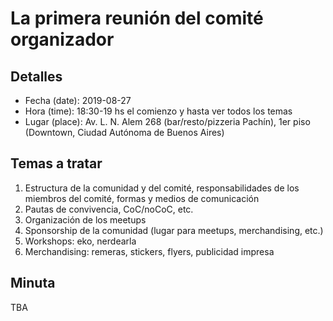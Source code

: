 # La primera reunión del comité organizador

## Detalles
* Fecha (date): 2019-08-27
* Hora (time): 18:30-19 hs el comienzo y hasta ver todos los temas
* Lugar (place): Av. L. N. Alem 268 (bar/resto/pizzeria Pachín), 1er piso (Downtown, Ciudad Autónoma de Buenos Aires)

## Temas a tratar
1. Estructura de la comunidad y del comité, responsabilidades de los miembros del comité, formas y medios de comunicación
2. Pautas de convivencia, CoC/noCoC, etc.
3. Organización de los meetups
4. Sponsorship de la comunidad (lugar para meetups, merchandising, etc.)
5. Workshops: eko, nerdearla
6. Merchandising: remeras, stickers, flyers, publicidad impresa

## Minuta
TBA
